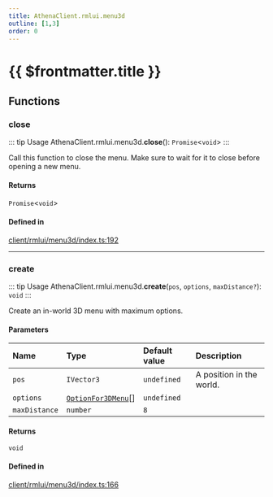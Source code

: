 ```yaml
---
title: AthenaClient.rmlui.menu3d
outline: [1,3]
order: 0
---
```


# {{ $frontmatter.title }}


## Functions

### close

::: tip Usage
AthenaClient.rmlui.menu3d.**close**(): `Promise`<`void`\>
:::

Call this function to close the menu.
Make sure to wait for it to close before opening a new menu.

#### Returns

`Promise`<`void`\>

#### Defined in

[client/rmlui/menu3d/index.ts:192](https://github.com/Stuyk/altv-athena/blob/e7d4753/src/core/client/rmlui/menu3d/index.ts#L192)

___

### create

::: tip Usage
AthenaClient.rmlui.menu3d.**create**(`pos`, `options`, `maxDistance?`): `void`
:::

Create an in-world 3D menu with maximum options.

#### Parameters

| Name | Type | Default value | Description |
| :------ | :------ | :------ | :------ |
| `pos` | `IVector3` | `undefined` | A position in the world. |
| `options` | [`OptionFor3DMenu`](../interfaces/client_rmlui_menu3d_menu3DInterfaces_OptionFor3DMenu.md)[] | `undefined` |  |
| `maxDistance` | `number` | `8` |  |

#### Returns

`void`

#### Defined in

[client/rmlui/menu3d/index.ts:166](https://github.com/Stuyk/altv-athena/blob/e7d4753/src/core/client/rmlui/menu3d/index.ts#L166)
